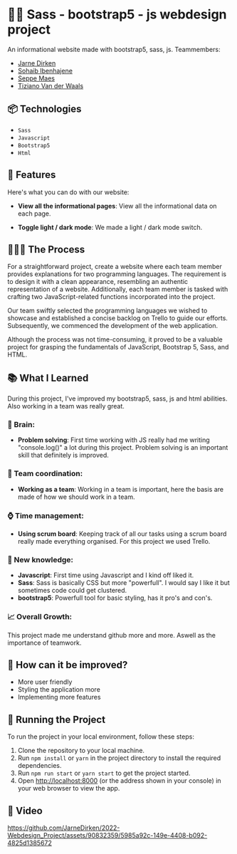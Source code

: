 ﻿# 🥷🏽 Sass - bootstrap5 - js webdesign project

An informational website made with bootstrap5, sass, js. Teammembers:

- [Jarne Dirken](https://github.com/jarnedirken)
- [Sohaib Ibenhajene](https://github.com/SohaibIbenhajene)
- [Seppe Maes](https://github.com/Seppkee)
- [Tiziano Van der Waals](https://github.com/JustTizi)

## 📦 Technologies

- `Sass`
- `Javascript`
- `Bootstrap5`
- `Html`

## 🦄 Features

Here's what you can do with our website:

- **View all the informational pages**: View all the informational data on each page.

- **Toggle light / dark mode**: We made a light / dark mode switch.

## 👩🏽‍🍳 The Process

For a straightforward project, create a website where each team member provides explanations for two programming languages. The requirement is to design it with a clean appearance, resembling an authentic representation of a website. Additionally, each team member is tasked with crafting two JavaScript-related functions incorporated into the project.

Our team swiftly selected the programming languages we wished to showcase and established a concise backlog on Trello to guide our efforts. Subsequently, we commenced the development of the web application.

Although the process was not time-consuming, it proved to be a valuable project for grasping the fundamentals of JavaScript, Bootstrap 5, Sass, and HTML.

## 📚 What I Learned

During this project, I've improved my bootstrap5, sass, js and html abilities. Also working in a team was really great.

### 🧠 Brain:

- **Problem solving**: First time working with JS really had me writing "console.log()" a lot during this project. Problem solving is an important skill that definitely is improved.

### 📏 Team coordination:

- **Working as a team**: Working in a team is important, here the basis are made of how we should work in a team.

### ⌚ Time management:

- **Using scrum board**: Keeping track of all our tasks using a scrum board really made everything organised. For this project we used Trello.

### 📓 New knowledge:

- **Javascript**: First time using Javascript and I kind off liked it. 
- **Sass**: Sass is basically CSS but more "powerfull". I would say I like it but sometimes code could get clustered.
- **bootstrap5**: Powerfull tool for basic styling, has it pro's and con's.

### 📈 Overall Growth:

This project made me understand github more and more. Aswell as the importance of teamwork. 

## 💭 How can it be improved?

- More user friendly
- Styling the application more
- Implementing more features

## 🚦 Running the Project

To run the project in your local environment, follow these steps:

1. Clone the repository to your local machine.
2. Run `npm install` or `yarn` in the project directory to install the required dependencies.
3. Run `npm run start` or `yarn start` to get the project started.
4. Open [http://localhost:8000](http://localhost:8000) (or the address shown in your console) in your web browser to view the app.

## 🍿 Video

https://github.com/JarneDirken/2022-Webdesign_Project/assets/90832359/5985a92c-149e-4408-b092-4825d1385672

